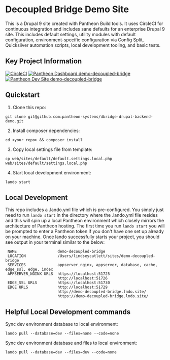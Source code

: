 # Decoupled Bridge Demo Site

This is a Drupal 9 site created with Pantheon Build tools. It uses CircleCI for continuous integration and includes sane defaults for an enterprise Drupal 9 site. This includes default settings, utility modules with default configuration, environment-specific configuration via Config Split, Quicksilver automation scripts, local development tooling, and basic tests.

## Key Project Information

[![CircleCI](https://circleci.com/gh/pantheon-systems/dbridge-drupal-backend-demo.svg?style=shield&circle-token=3ca31e813e5bc7ab7bc8eee56c86ec3c418a4026)](https://circleci.com/gh/pantheon-systems/dbridge-drupal-backend-demo)
[![Pantheon Dashboard demo-decoupled-bridge](https://img.shields.io/badge/dashboard-demo_decoupled_bridge-yellow.svg)](https://dashboard.pantheon.io/sites/012f039b-c885-4391-a277-1968da264cae#dev/code)
[![Pantheon Dev Site demo-decoupled-bridge](https://img.shields.io/badge/site-demo_decoupled_bridge-blue.svg)](http://dev-demo-decoupled-bridge.pantheonsite.io/)


## Quickstart
1. Clone this repo: 
```
git clone git@github.com:pantheon-systems/dbridge-drupal-backend-demo.git
```
2. Install composer dependencies:
```
cd <your repo> && composer install
```
3. Copy local settings file from template: 
```
cp web/sites/default/default.settings.local.php web/sites/default/settings.local.php
```
4. Start local development environment:
```
lando start
```


## Local Development
This repo includes a .lando.yml file which is pre-configured. You simply just need to run `lando start` in the directory where the .lando.yml file resides and this will spin up a local Pantheon environment which closely mirrors the architecture of Pantheon hosting. The first time you run `lando start` you will be prompted to enter a Pantheon token if you don't have one set up already on your machine. Once lando successfully starts your project, you should see output in your terminal similar to the below:

```
 NAME                  demo-decoupled-bridge
 LOCATION              /Users/lindseycatlett/sites/demo-decoupled-bridge
 SERVICES              appserver_nginx, appserver, database, cache, edge_ssl, edge, index
 APPSERVER_NGINX URLS  https://localhost:51725
                       http://localhost:51726
 EDGE_SSL URLS         https://localhost:51730
 EDGE URLS             http://localhost:51729
                       http://demo-decoupled-bridge.lndo.site/
                       https://demo-decoupled-bridge.lndo.site/
```


## Helpful Local Development commands
Sync dev environment database to local environment:
```
lando pull --database=dev --files=none --code=none
```


Sync dev environment database and files to local environment:
```
lando pull --database=dev --files=dev --code=none
```




